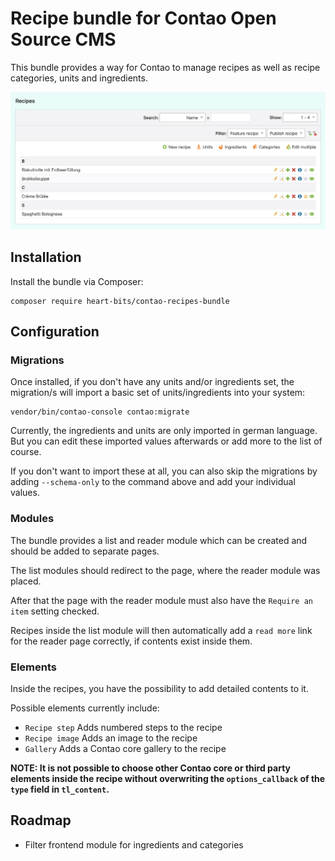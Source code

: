 # Recipe bundle for Contao Open Source CMS

This bundle provides a way for Contao to manage recipes as well as recipe categories, units and ingredients.

![](docs/contao-recipes-overview.png)

## Installation

Install the bundle via Composer:

```
composer require heart-bits/contao-recipes-bundle
```

## Configuration

### Migrations

Once installed, if you don't have any units and/or ingredients set, the migration/s will import a basic set of units/ingredients into your system:
```
vendor/bin/contao-console contao:migrate
```
Currently, the ingredients and units are only imported in german language.
But you can edit these imported values afterwards or add more to the list of course.

If you don't want to import these at all, you can also skip the migrations by adding `--schema-only` to the command above and add your individual values.

### Modules

The bundle provides a list and reader module which can be created and should be added to separate pages.

The list modules should redirect to the page, where the reader module was placed. 

After that the page with the reader module must also have the `Require an item` setting checked.

Recipes inside the list module will then automatically add a `read more` link for the reader page correctly, if contents exist inside them.

### Elements

Inside the recipes, you have the possibility to add detailed contents to it.

Possible elements currently include:
* `Recipe step` Adds numbered steps to the recipe
* `Recipe image` Adds an image to the recipe
* `Gallery` Adds a Contao core gallery to the recipe


**NOTE: It is not possible to choose other Contao core or third party elements inside the recipe without overwriting the `options_callback` of the `type` field in `tl_content`.**

## Roadmap

* Filter frontend module for ingredients and categories
